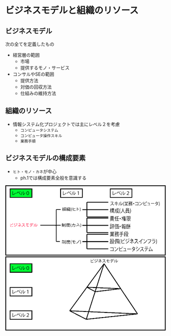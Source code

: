 # ビジネスモデルと組織のリソース

## ビジネスモデル

次の全てを定義したもの

* 経営層の範囲
    * 市場
    * 提供するモノ・サービス
* コンサルやSEの範囲
    * 提供方法
    * 対価の回収方法
    * 仕組みの維持方法

## 組織のリソース

* 情報システム化プロジェクトでは主にレベル２を考慮
    * `コンピュータシステム`
    * `コンピュータ操作スキル`
    * `業務手順`

## ビジネスモデルの構成要素

* `ヒト・モノ・カネ`が中心
    * ph.1では構成要素全般を意識する

![resource_00](image/resource_00.gif)
![resource_01](image/resource_01.gif)

